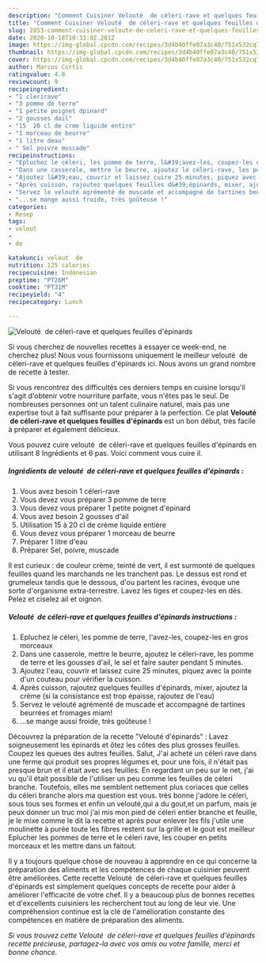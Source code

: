 ```yaml
---
description: "Comment Cuisiner Velouté  de céleri-rave et quelques feuilles d&amp;#39;épinards"
title: "Comment Cuisiner Velouté  de céleri-rave et quelques feuilles d&amp;#39;épinards"
slug: 2853-comment-cuisiner-veloute-de-celeri-rave-et-quelques-feuilles-d-and-39-epinards
date: 2020-10-18T10:33:02.201Z
image: https://img-global.cpcdn.com/recipes/3d4b40ffe07a3c40/751x532cq70/veloute-de-celeri-rave-et-quelques-feuilles-depinards-photo-principale-de-la-recette.jpg
thumbnail: https://img-global.cpcdn.com/recipes/3d4b40ffe07a3c40/751x532cq70/veloute-de-celeri-rave-et-quelques-feuilles-depinards-photo-principale-de-la-recette.jpg
cover: https://img-global.cpcdn.com/recipes/3d4b40ffe07a3c40/751x532cq70/veloute-de-celeri-rave-et-quelques-feuilles-depinards-photo-principale-de-la-recette.jpg
author: Marcus Curtis
ratingvalue: 4.8
reviewcount: 9
recipeingredient:
- "1 clerirave"
- "3 pomme de terre"
- "1 petite poignet dpinard"
- "2 gousses dail"
- "15  20 cl de crme liquide entire"
- "1 morceau de beurre"
- "1 litre deau"
- " Sel poivre muscade"
recipeinstructions:
- "Epluchez le céleri, les pomme de terre, l&#39;avez-les, coupez-les en gros morceaux"
- "Dans une casserole, mettre le beurre, ajoutez le céleri-rave, les pomme de terre et les gousses d&#39;ail, le sel et faire sauter pendant 5 minutes."
- "Ajoutez l&#39;eau, couvrir et laissez cuire 25 minutes, piquez avec la pointe d&#39;un couteau pour vérifier la cuisson."
- "Après cuisson, rajoutez quelques feuilles d&#39;épinards, mixer, ajoutez la crème (si la consistance est trop épaisse, rajoutez de l&#39;eau)"
- "Servez le velouté agrémenté de muscade et accompagné de tartines beurrées et fromages miam!"
- "...se mange aussi froide, très goûteuse !"
categories:
- Resep
tags:
- velout
- 
- de

katakunci: velout  de 
nutrition: 125 calories
recipecuisine: Indonesian
preptime: "PT26M"
cooktime: "PT31M"
recipeyield: "4"
recipecategory: Lunch

---
```



![Velouté  de céleri-rave et quelques feuilles d&#39;épinards](https://img-global.cpcdn.com/recipes/3d4b40ffe07a3c40/751x532cq70/veloute-de-celeri-rave-et-quelques-feuilles-depinards-photo-principale-de-la-recette.jpg)

Si vous cherchez de nouvelles recettes à essayer ce week-end, ne cherchez plus! Nous vous fournissons uniquement le meilleur velouté  de céleri-rave et quelques feuilles d&#39;épinards ici. Nous avons un grand nombre de recette à tester.

Si vous rencontrez des difficultés ces derniers temps en cuisine lorsqu'il s'agit d'obtenir votre nourriture parfaite, vous n'êtes pas le seul. De nombreuses personnes ont un talent culinaire naturel, mais pas une expertise tout à fait suffisante pour préparer à la perfection. Ce plat <strong> Velouté  de céleri-rave et quelques feuilles d&#39;épinards </strong> est un bon début, très facile à préparer et également délicieux.

<!--inarticleads1-->

Vous pouvez cuire velouté  de céleri-rave et quelques feuilles d&#39;épinards en utilisant 8 Ingrédients et 6 pas. Voici comment vous cuire il.

##### Ingrédients de velouté  de céleri-rave et quelques feuilles d&#39;épinards :

1. Vous avez besoin 1 céleri-rave
1. Vous devez vous préparer 3 pomme de terre
1. Vous devez vous préparer 1 petite poignet d&#39;épinard
1. Vous avez besoin 2 gousses d&#39;ail
1. Utilisation 15 à 20 cl de crème liquide entière
1. Vous devez vous préparer 1 morceau de beurre
1. Préparer 1 litre d&#39;eau
1. Préparer  Sel, poivre, muscade


Il est curieux : de couleur crème, teinté de vert, il est surmonté de quelques feuilles quand les marchands ne les tranchent pas. Le dessus est rond et grumeleux tandis que le dessous, d&#39;ou partent les racines, évoque une sorte d&#39;organisme extra-terrestre. Lavez les tiges et coupez-les en dés. Pelez et ciselez ail et oignon. 

<!--inarticleads2-->

##### Velouté  de céleri-rave et quelques feuilles d&#39;épinards instructions :

1. Epluchez le céleri, les pomme de terre, l&#39;avez-les, coupez-les en gros morceaux
1. Dans une casserole, mettre le beurre, ajoutez le céleri-rave, les pomme de terre et les gousses d&#39;ail, le sel et faire sauter pendant 5 minutes.
1. Ajoutez l&#39;eau, couvrir et laissez cuire 25 minutes, piquez avec la pointe d&#39;un couteau pour vérifier la cuisson.
1. Après cuisson, rajoutez quelques feuilles d&#39;épinards, mixer, ajoutez la crème (si la consistance est trop épaisse, rajoutez de l&#39;eau)
1. Servez le velouté agrémenté de muscade et accompagné de tartines beurrées et fromages miam!
1. ...se mange aussi froide, très goûteuse !


Découvrez la préparation de la recette &#34;Velouté d&#39;épinards&#34; : Lavez soigneusement les épinards et ôtez les côtes des plus grosses feuilles. Coupez les queues des autres feuilles. Salut, J&#39;ai acheté un céleri rave dans une ferme qui produit ses propres légumes et, pour une fois, il n&#39;était pas presque brun et il était avec ses feuilles. En regardant un peu sur le net, j&#39;ai vu qu&#39;il était possible de l&#39;utiliser un peu comme les feuilles de céleri branche. Toutefois, elles me semblent nettement plus coriaces que celles du céleri branche alors ma question est vous. très bonne j&#39;adore le céleri, sous tous ses formes et enfin un velouté,qui a du gout,et un parfum, mais je peux donner un truc moi j&#39;ai mis mon pied de céleri entier branche et feuille, je le mixe comme le dit la recette et après pour enlever les fils j&#39;utile une moulinette à purée toute les fibres restent sur la grille et le gout est meilleur Eplucher les pommes de terre et le céleri rave, les couper en petits morceaux et les mettre dans un faitout. 

<!--inarticleads1-->

<p>
Il y a toujours quelque chose de nouveau à apprendre en ce qui concerne la préparation des aliments et les compétences de chaque cuisinier peuvent être améliorées. Cette recette Velouté  de céleri-rave et quelques feuilles d&#39;épinards est simplement quelques concepts de recette pour aider à améliorer l'efficacité de votre chef. Il y a beaucoup plus de bonnes recettes et d'excellents cuisiniers les recherchent tout au long de leur vie. Une compréhension continue est la clé de l'amélioration constante des compétences en matière de préparation des aliments.
</p>

<p>
<i>Si vous trouvez cette Velouté  de céleri-rave et quelques feuilles d&#39;épinards recette précieuse, partagez-la avec vos amis ou votre famille, merci et bonne chance.</i>
</p>
